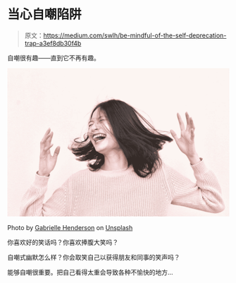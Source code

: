# 当心自嘲陷阱

> 原文：<https://medium.com/swlh/be-mindful-of-the-self-deprecation-trap-a3ef8db30f4b>

自嘲很有趣——直到它不再有趣。

![](img/de2e12042fad4736613d0105b1f02f61.png)

Photo by [Gabrielle Henderson](https://unsplash.com/@gabriellehenderson?utm_source=unsplash&utm_medium=referral&utm_content=creditCopyText) on [Unsplash](https://unsplash.com/search/photos/laughing?utm_source=unsplash&utm_medium=referral&utm_content=creditCopyText)

你喜欢好的笑话吗？你喜欢捧腹大笑吗？

自嘲式幽默怎么样？你会取笑自己以获得朋友和同事的笑声吗？

能够自嘲很重要。把自己看得太重会导致各种不愉快的地方…